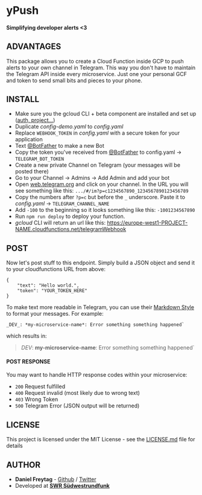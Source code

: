 # yPush
#### Simplifying developer alerts <3


## ADVANTAGES
This package allows you to create a Cloud Function inside GCP to push alerts to your own channel in Telegram. This way you don't have to maintain the Telegram API inside every microservice. Just one your personal GCF and token to send small bits and pieces to your phone.

## INSTALL

- Make sure you the gcloud CLI + beta component are installed and set up ([auth, project...](https://cloud.google.com/sdk/gcloud/reference/config/set))
- Duplicate _config-demo.yaml_ to _config.yaml_
- Replace `WEBHOOK_TOKEN` in _config.yaml_ with a secure token for your application
- Text [@BotFather](http://t.me/BotFather) to make a new Bot
- Copy the token you've received from [@BotFather](http://t.me/BotFather) to config.yaml -> `TELEGRAM_BOT_TOKEN`
- Create a new private Channel on Telegram (your messages will be posted there)
- Go to your Channel -> Admins -> Add Admin and add your bot
- Open [web.telegram.org](https://web.telegram.org) and click on your channel. In the URL you will see something like this:   `.../#/im?p=c1234567890_1234567890123456789`
- Copy the numbers after  `?p=c` but before the `_` underscore. Paste it to _config.yaml_ -> `TELEGRAM_CHANNEL_NAME`
- Add `-100` to the beginning so it looks something like this: `-1001234567890`
- Run `npm run deploy` to deploy your function.
- _gcloud_ CLI will return an url like this: https://europe-west1-PROJECT-NAME.cloudfunctions.net/telegramWebhook

## POST
Now let's post stuff to this endpoint. Simply build a JSON object and send it to your cloudfunctions URL from above:
```
{
	"text": "Hello world.",
	"token": "YOUR_TOKEN_HERE"
}
```

To make text more readable in Telegram, you can use their [Markdown Style](https://core.telegram.org/bots/api#markdown-style) to format your messages. For example:
```
_DEV_: *my-microservice-name*: Error something something happened`
```
which results in:  
> _DEV_: **my-microservice-name**: Error something something happened`


#### POST RESPONSE
You may want to handle HTTP response codes within your microservice:
- `200` Request fulfilled
- `400` Request invalid (most likely due to wrong text)
- `403` Wrong Token
- `500` Telegram Error (JSON output will be returned)



## LICENSE

This project is licensed under the MIT License - see the [LICENSE.md](LICENSE.md) file for details


## AUTHOR

- **Daniel Freytag** - [Github](https://github.com/FRYTG) / [Twitter](https://twitter.com/FRYTG)
- Developed at [**SWR Südwestrundfunk**](https://www.swr.de)
